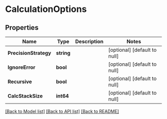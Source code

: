 # CalculationOptions

## Properties
Name | Type | Description | Notes
------------ | ------------- | ------------- | -------------
**PrecisionStrategy** | **string** |  | [optional] [default to null]
**IgnoreError** | **bool** |  | [optional] [default to null]
**Recursive** | **bool** |  | [optional] [default to null]
**CalcStackSize** | **int64** |  | [optional] [default to null]

[[Back to Model list]](../README.md#documentation-for-models) [[Back to API list]](../README.md#documentation-for-api-endpoints) [[Back to README]](../README.md)


